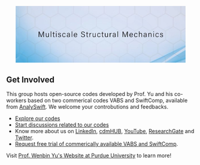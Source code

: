 <p align="center" width="100%">
    <img  width="90%" src="https://github.com/wenbinyugroup/.github/blob/main/600x200.jpg">
</p>

## Get Involved

This group hosts open-source codes developed by Prof. Yu and his co-workers based on two commerical codes VABS and SwiftComp, available from [AnalySwift](https://analyswift.com/). We welcome your controbutions and feedbacks. 

* [Explore our codes](https://github.com/orgs/wenbinyugroup/repositories)
* [Start discussions related to our codes](https://github.com/orgs/wenbinyugroup/discussions)
* Know more about us on [LinkedIn](https://www.linkedin.com/groups/8521014/), [cdmHUB](https://cdmhub.org/groups/yugroup), [YouTube](https://www.youtube.com/c/MultiscaleStructuralMechanics), [ResearchGate](https://www.researchgate.net/profile/Wenbin-Yu-4) and [Twitter](https://twitter.com/WenbinYuHeaven).
* [Request free trial of commerically available VABS and SwiftComp](https://analyswift.com/software-trial/).

Visit [Prof. Wenbin Yu's Website at Purdue University](https://engineering.purdue.edu/AAE/people/ptProfile?resource_id=93761) to learn more!
